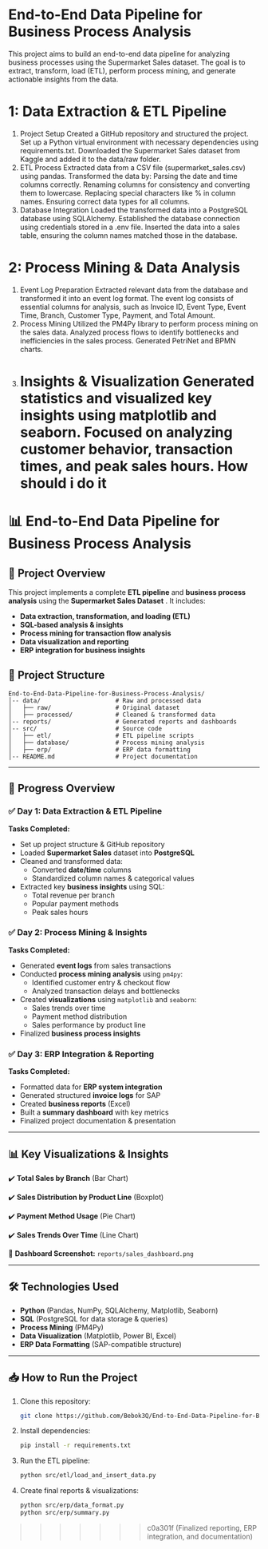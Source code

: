 
# End-to-End Data Pipeline for Business Process Analysis

This project aims to build an end-to-end data pipeline for analyzing business processes using the Supermarket Sales dataset. The goal is to extract, transform, load (ETL), perform process mining, and generate actionable insights from the data.

# 1: Data Extraction & ETL Pipeline

1. Project Setup
   Created a GitHub repository and structured the project.
   Set up a Python virtual environment with necessary dependencies using requirements.txt.
   Downloaded the Supermarket Sales dataset from Kaggle and added it to the data/raw folder.
2. ETL Process
   Extracted data from a CSV file (supermarket_sales.csv) using pandas.
   Transformed the data by:
   Parsing the date and time columns correctly.
   Renaming columns for consistency and converting them to lowercase.
   Replacing special characters like % in column names.
   Ensuring correct data types for all columns.
3. Database Integration
   Loaded the transformed data into a PostgreSQL database using SQLAlchemy.
   Established the database connection using credentials stored in a .env file.
   Inserted the data into a sales table, ensuring the column names matched those in the database.

# 2: Process Mining & Data Analysis

1. Event Log Preparation
   Extracted relevant data from the database and transformed it into an event log format.
   The event log consists of essential columns for analysis, such as Invoice ID, Event Type, Event Time, Branch, Customer Type, Payment, and Total Amount.
2. Process Mining
   Utilized the PM4Py library to perform process mining on the sales data.
   Analyzed process flows to identify bottlenecks and inefficiencies in the sales process.
   Generated PetriNet and BPMN charts.
3. Insights & Visualization
   Generated statistics and visualized key insights using matplotlib and seaborn.
   Focused on analyzing customer behavior, transaction times, and peak sales hours. How should i do it
   ===================================================================================================

# 📊 End-to-End Data Pipeline for Business Process Analysis

## 📌 **Project Overview**

This project implements a complete **ETL pipeline** and **business process analysis** using the  **Supermarket Sales Dataset** . It includes:

* **Data extraction, transformation, and loading (ETL)**
* **SQL-based analysis & insights**
* **Process mining for transaction flow analysis**
* **Data visualization and reporting**
* **ERP integration for business insights**

## 🚀 **Project Structure**

```
End-to-End-Data-Pipeline-for-Business-Process-Analysis/
│-- data/                     # Raw and processed data
│   ├── raw/                  # Original dataset
│   ├── processed/            # Cleaned & transformed data
│-- reports/                  # Generated reports and dashboards
│-- src/                      # Source code
│   ├── etl/                  # ETL pipeline scripts
│   ├── database/             # Process mining analysis
│   ├── erp/                  # ERP data formatting
│-- README.md                 # Project documentation
```

---

## 📅 **Progress Overview**

### **✅ Day 1: Data Extraction & ETL Pipeline**

**Tasks Completed:**

* Set up project structure & GitHub repository
* Loaded **Supermarket Sales** dataset into **PostgreSQL**
* Cleaned and transformed data:
  * Converted **date/time** columns
  * Standardized column names & categorical values
* Extracted key **business insights** using SQL:
  * Total revenue per branch
  * Popular payment methods
  * Peak sales hours

### **✅ Day 2: Process Mining & Insights**

**Tasks Completed:**

* Generated **event logs** from sales transactions
* Conducted **process mining analysis** using `pm4py`:
  * Identified customer entry & checkout flow
  * Analyzed transaction delays and bottlenecks
* Created **visualizations** using `matplotlib` and `seaborn`:
  * Sales trends over time
  * Payment method distribution
  * Sales performance by product line
* Finalized **business process insights**

### **✅ Day 3: ERP Integration & Reporting**

**Tasks Completed:**

* Formatted data for **ERP system integration**
* Generated structured **invoice logs** for SAP
* Created **business reports** (Excel)
* Built a **summary dashboard** with key metrics
* Finalized project documentation & presentation

---

## 📊 **Key Visualizations & Insights**

✔️ **Total Sales by Branch** (Bar Chart)

✔️ **Sales Distribution by Product Line** (Boxplot)

✔️ **Payment Method Usage** (Pie Chart)

✔️ **Sales Trends Over Time** (Line Chart)

🔗 **Dashboard Screenshot:** `reports/sales_dashboard.png`

---

## 🛠 **Technologies Used**

* **Python** (Pandas, NumPy, SQLAlchemy, Matplotlib, Seaborn)
* **SQL** (PostgreSQL for data storage & queries)
* **Process Mining** (PM4Py)
* **Data Visualization** (Matplotlib, Power BI, Excel)
* **ERP Data Formatting** (SAP-compatible structure)

---

## 📥 **How to Run the Project**

1. Clone this repository:
   ```sh
   git clone https://github.com/Bebok3Q/End-to-End-Data-Pipeline-for-Business-Process-Analysis.git
   ```
2. Install dependencies:
   ```sh
   pip install -r requirements.txt
   ```
3. Run the ETL pipeline:
   ```sh
   python src/etl/load_and_insert_data.py
   ```
4. Create final reports & visualizations:
   ```sh
   python src/erp/data_format.py
   python src/erp/summary.py
   ```

>>>>>>> c0a301f (Finalized reporting, ERP integration, and documentation)
>>>>>>>
>>>>>>
>>>>>
>>>>
>>>
>>
